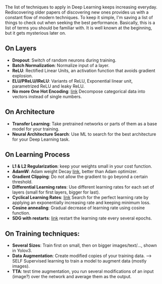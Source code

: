The list of techniques to apply in Deep Learning keeps increasing everyday. Rediscovering older papers of discovering new ones provides us with a constant flow of modern techniques. To keep it simple, I'm saving a list of things to check out when seeking the best performance. Basically, this is a list of terms you should be familiar with. It is well known at the beginning, but it gets mysterious later on.

## On Layers
- __Dropout__: Switch of random neurons during training.
- __Batch Normalization__: Normalize input of a layer.
- __ReLU__: Rectified Linear Units, an activation function that avoids gradient explosion.
- __ELU/PReLU/lReLU__: Variants of ReLU, Exponential linear unit, parametrized ReLU and leaky ReLU.
- __No more One Hot Encoding__: [link](http://course.fast.ai/lessons/lesson4.html) Decompose categorical data into vectors instead of single numbers.

## On Architecture
- __Transfer Learning__: Take pretrained networks or parts of them as a base model for your training.
- __Neural Architecture Search__: Use ML to search for the best architecture for your Deep Learning task.

## On Learning Process
- __L1 & L2 Regularization__: keep your weights small in your cost function.
- __AdamW__: Adam weight Decay [link](http://www.fast.ai/2018/07/02/adam-weight-decay/), better than Adam optimizer.
- __Gradient Clipping__: Do not allow the gradient to go beyond a certain threshold.
- __Differential Learning rates__: Use different learning rates for each set of layers (small for first layers, bigger for last). 
- __Cyclical Learning Rates__: [link](https://arxiv.org/abs/1506.01186) Search for the perfect learning rate by applying an exponentially increasing rate and keeping minimum loss. 
- __Cosine annealing__: Gradual decrease of learning rate using cosine function.
- __SDG with restarts__: [link](https://arxiv.org/pdf/1608.03983.pdf) restart the learning rate every several epochs.

## On Training techniques:
- __Several Sizes__: Train first on small, then on bigger images/text/..., shown in Yolov3.
- __Data Augmentation__: Create modified copies of your training data. --> SELF Supervised learning to train a model to augment data (mostly images).
- __TTA__: test time augmentation, you run several modifications of an input (image?) over the network and average them as the output.
